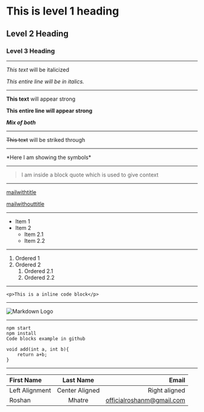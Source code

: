<!-- Headings in MD -->

# This is level 1 heading

## Level 2 Heading

### Level 3 Heading

<!-- For horizontal rule -->

---

<!-- Italics -->

_This text_ will be italicized

_This entire line will be in italics._

---

<!-- Strong -->

**This text** will appear strong

**This entire line will appear strong**

**_Mix of both_**

---

<!-- Strikethrough -->

~~This text~~ will be striked through

---

<!-- To show the symbols -->

\*Here I am showing the symbols\*

---

<!-- Block Quotes -->

> I am inside a block quote which is used to give context

---

<!-- Links -->

[mailwithtitle](link_without_title.com)

[mailwithouttitle](this.com "link_with_title")

---

<!-- UL -->

- Item 1
- Item 2
  - Item 2.1
  - Item 2.2

---

<!-- OL -->

1. Ordered 1
1. Ordered 2
   1. Ordered 2.1
   1. Ordered 2.2

---

<!-- Inline code block -->

`<p>This is a inline code block</p> `

---

<!-- Images -->

![Markdown Logo](https://markdown-here.com/img/icon256.png)

---

<!-- Github Markdown -->

<!-- Code blocks -->

```
npm start
npm install
Code blocks example in github
```

```
void add(int a, int b){
    return a+b;
}
```

---

<!-- Tables -->

| First Name     |   Last Name    |                     Email |
| :------------- | :------------: | ------------------------: |
| Left Alignment | Center Aligned |             Right aligned |
| Roshan         |     Mhatre     | officialroshanm@gmail.com |
